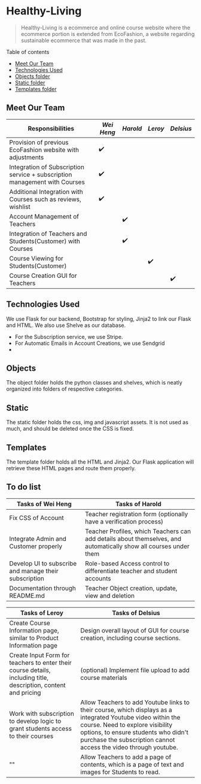 # Healthy-Living
> Healthy-Living is a ecommerce and online course website where the ecommerce portion is extended from EcoFashion, a website regarding sustainable ecommerce that was made in the past.

Table of contents
 - [Meet Our Team](#Meet-Our-Team)
 - [Technologies Used](#Technologies-Used)
 - [Objects folder](#Objects)
 - [Static folder](#Static)
 - [Templates folder](#Templates)

## Meet Our Team

Responsibilities | *Wei Heng* | *Harold* | *Leroy* | *Delsius*
--- | --- | --- | --- | ---
Provision of previous EcoFashion website with adjustments | ✔️ | | |
Integration of Subscription service + subscription management with Courses | ✔️ | | |
Additional Integration with Courses such as reviews, wishlist | ✔️ | | |
Account Management of Teachers | | ✔️ | |
Integration of Teachers and Students(Customer) with Courses | | ✔️ | |
Course Viewing for Students(Customer) | | | ✔️|
Course Creation GUI for Teachers | | | | ✔️

## Technologies Used
We use Flask for our backend, Bootstrap for styling, Jinja2 to link our Flask and HTML. We also use Shelve as our database.
 - For the Subscription service, we use Stripe.
 - For Automatic Emails in Account Creations, we use Sendgrid
 - 

## Objects
The object folder holds the python classes and shelves, which is neatly organized into folders of respective categories.

## Static
The static folder holds the css, img and javascript assets. It is not used as much, and should be deleted once the CSS is fixed.

## Templates
The template folder holds all the HTML and Jinja2. Our Flask application will retrieve these HTML pages and route them properly.

## To do list
Tasks of Wei Heng | Tasks of Harold 
--- | --- 
Fix CSS of Account | Teacher registration form (optionally have a verification process)
Integrate Admin and Customer properly | Teacher Profiles, which Teachers can add details about themselves, and automatically show all courses under them
Develop UI to subscribe and manage their subscription | Role-based Access control to differentiate teacher and student accounts
Documentation through README.md | Teacher Object creation, update, view and deletion

Tasks of Leroy | Tasks of Delsius 
--- | --- 
Create Course Information page, similar to Product Information page | Design overall layout of GUI for course creation, including course sections.
Create Input Form for teachers to enter their course details, including title, description, content and pricing | (optional) Implement file upload to add course materials
Work with subscription to develop logic to grant students access to their courses | Allow Teachers to add Youtube links to their course, which displays as a integrated Youtube video within the course. Need to explore visibility options, to ensure students who didn't purchase the subscription cannot access the video through youtube.
"" | Allow Teachers to add a page of contents, which is a page of text and images for Students to read.
